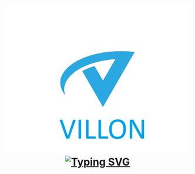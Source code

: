 <h1 align="center">
  <img src="https://github.com/EmpirePlayer/villon_rp/blob/main/VILLON_LOGO.png">
  <a align="center" href="https://git.io/typing-svg"><img src="https://readme-typing-svg.demolab.com?font=Fira+Code&pause=1000&width=435&lines=Villon+Role+Play" alt="Typing SVG" /></a>
</h1>

